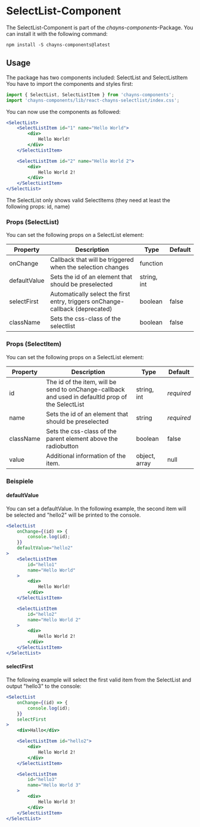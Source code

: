 # SelectList-Component #

The SelectList-Component is part of the *chayns-components*-Package. You can install it with the following command:

    npm install -S chayns-components@latest


## Usage ##
The package has two components included: SelectList and SelectListItem
You have to import the components and styles first:

```jsx
import { SelectList, SelectListItem } from 'chayns-components';
import 'chayns-components/lib/react-chayns-selectlist/index.css';
```


You can now use the components as followed:
```jsx
<SelectList>
	<SelectListItem id="1" name="Hello World">
		<div>
			Hello World!
		</div>
	</SelectListItem>

	<SelectListItem id="2" name="Hello World 2">
		<div>
			Hello World 2!
		</div>
	</SelectListItem>
</SelectList>
```

The SelectList only shows valid SelectItems (they need at least the following props: id, name)

### Props (SelectList) ###
You can set the following props on a SelectList element:

| Property     | Description                                                                   | Type        | Default      |
|--------------|-------------------------------------------------------------------------------|-------------|--------------|
| onChange     | Callback that will be triggered when the selection changes                    | function    |              |
| defaultValue | Sets the id of an element that should be preselected                          | string, int |              |
| selectFirst  | Automatically select the first entry, triggers onChange-callback (deprecated) | boolean     |  false       |
| className    | Sets the css-class of the selectlist                                          | boolean     |  false       |


### Props (SelectItem) ###
You can set the following props on a SelectList element:

| Property  | Description                                                                                         | Type            | Default    |
|-----------|-----------------------------------------------------------------------------------------------------|-----------------|------------|
| id        | The id of the item, will be send to onChange-callback and used in defaultId prop of the SelectList  | string, int     | *required* |
| name      | Sets the id of an element that should be preselected                                                | string          | *required* |
| className | Sets the css-class of the parent element above the radiobutton                                      | boolean         | false      |
| value     | Additional information of the item.                                                                 | object, array   | null       |

### Beispiele ###
#### defaultValue ####
You can set a defaultValue. In the following example, the second item will be selected and "hello2" will be printed to the console.
```jsx
<SelectList
    onChange={(id) => {
        console.log(id);
    }}
    defaultValue="hello2"
>
    <SelectListItem
        id="hello1"
        name="Hello World"
    >
        <div>
            Hello World!
        </div>
    </SelectListItem>

    <SelectListItem
        id="hello2"
        name="Hello World 2"
    >
        <div>
            Hello World 2!
        </div>
    </SelectListItem>
</SelectList>
```
#### selectFirst ####
The following example will select the first valid item from the SelectList and output "hello3" to the console:
```jsx
<SelectList
    onChange={(id) => {
        console.log(id);
    }}
    selectFirst
>		
    <div>Hallo</div>

    <SelectListItem id="hello2">
        <div>
            Hello World 2!
        </div>
    </SelectListItem>

    <SelectListItem
        id="hello3"
        name="Hello World 3"
    >
        <div>
            Hello World 3!
        </div>
    </SelectListItem>
</SelectList>
```
